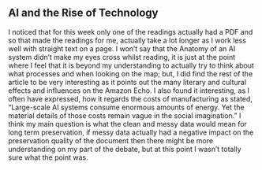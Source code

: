 ## AI and the Rise of Technology
I noticed that for this week only one of the readings actually had a PDF and so that made the readings for me, actually take a lot longer as I work less well with straight text on a page. I won’t say that the Anatomy of an AI system didn’t make my eyes cross whilst reading, it is just at the point where I feel that it is beyond my understanding to actually try to think about what processes and when looking on the map; but, I did find the rest of the article to be very interesting as it points out the many literary and cultural effects and influences on the Amazon Echo. I also found it interesting, as I often have expressed, how it regards the costs of manufacturing as stated, “Large-scale AI systems consume enormous amounts of energy. Yet the material details of those costs remain vague in the social imagination.” I think my main question is what the clean and messy data would mean for long term preservation, if messy data actually had a negative impact on the preservation quality of the document then there might be more understanding on my part of the debate, but at this point I wasn’t totally sure what the point was.